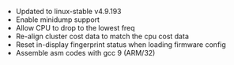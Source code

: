 - Updated to linux-stable v4.9.193
- Enable minidump support
- Allow CPU to drop to the lowest freq
- Re-align cluster cost data to match the cpu cost data
- Reset in-display fingerprint status when loading firmware config
- Assemble asm codes with gcc 9 (ARM/32)
